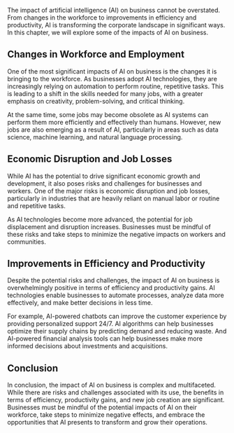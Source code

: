 
The impact of artificial intelligence (AI) on business cannot be overstated. From changes in the workforce to improvements in efficiency and productivity, AI is transforming the corporate landscape in significant ways. In this chapter, we will explore some of the impacts of AI on business.

Changes in Workforce and Employment
-----------------------------------

One of the most significant impacts of AI on business is the changes it is bringing to the workforce. As businesses adopt AI technologies, they are increasingly relying on automation to perform routine, repetitive tasks. This is leading to a shift in the skills needed for many jobs, with a greater emphasis on creativity, problem-solving, and critical thinking.

At the same time, some jobs may become obsolete as AI systems can perform them more efficiently and effectively than humans. However, new jobs are also emerging as a result of AI, particularly in areas such as data science, machine learning, and natural language processing.

Economic Disruption and Job Losses
----------------------------------

While AI has the potential to drive significant economic growth and development, it also poses risks and challenges for businesses and workers. One of the major risks is economic disruption and job losses, particularly in industries that are heavily reliant on manual labor or routine and repetitive tasks.

As AI technologies become more advanced, the potential for job displacement and disruption increases. Businesses must be mindful of these risks and take steps to minimize the negative impacts on workers and communities.

Improvements in Efficiency and Productivity
-------------------------------------------

Despite the potential risks and challenges, the impact of AI on business is overwhelmingly positive in terms of efficiency and productivity gains. AI technologies enable businesses to automate processes, analyze data more effectively, and make better decisions in less time.

For example, AI-powered chatbots can improve the customer experience by providing personalized support 24/7. AI algorithms can help businesses optimize their supply chains by predicting demand and reducing waste. And AI-powered financial analysis tools can help businesses make more informed decisions about investments and acquisitions.

Conclusion
----------

In conclusion, the impact of AI on business is complex and multifaceted. While there are risks and challenges associated with its use, the benefits in terms of efficiency, productivity gains, and new job creation are significant. Businesses must be mindful of the potential impacts of AI on their workforce, take steps to minimize negative effects, and embrace the opportunities that AI presents to transform and grow their operations.

